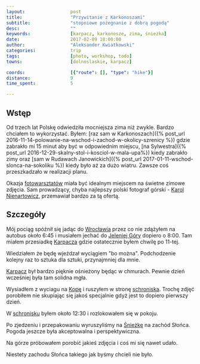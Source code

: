 ```yaml
---
layout:                 post
title:                  "Przywitanie z Karkonoszami"
subtitle:               "stopniowe pożegnanie z dobrą pogodą"
desc:                   ""
keywords:               [karpacz, karkonosze, zima, śnieżka]
date:                   2017-02-09 18:00:00
author:                 "Aleksander Kwiatkowski"
categories:             trip
tags:                   [photo, workshop, todo]
towns:                  [dolnoslaskie, karpacz]

coords:                 [{"route": [], "type": "hike"}]
distance:               9
time_spent:             5

---
```


[fotowarsztaty]: studiohustawka.pl/warsztaty-i-sesje/plener-fotograficzny-karkonosze-2017
[karol-nienartowicz]: https://www.facebook.com/KarolNienartowiczMountainPhotographer/

[wiki-karkonosze]: https://pl.wikipedia.org/wiki/Karkonosze
[wiki-wroclaw]: https://pl.wikipedia.org/wiki/Wrocław
[wiki-jelenia-gora]: https://pl.wikipedia.org/wiki/Jelenia_Góra
[wiki-karpacz]: https://pl.wikipedia.org/wiki/Karpacz
[wiki-kopa]: https://pl.wikipedia.org/wiki/Kopa_(Karkonosze)
[wiki-dom-slaski]: https://pl.wikipedia.org/wiki/Dom_Śląski
[wiki-sniezka]: https://pl.wikipedia.org/wiki/Śnieżka
[wiki-samotnia]: https://pl.wikipedia.org/wiki/Schronisko_PTTK_„Samotnia”
[wiki-legi-debinskie]: https://pl.wikipedia.org/wiki/Park_Jana_Pawła_II_w_Poznaniu

Wstęp
-----

Od trzech lat Polskę odwiedziła mocniejsza zima niż zwykle. Bardzo chciałem to
wykorzystać. Byłem:
[raz sam w Karkonoszach]({% post_url 2016-11-14-polowanie-na-wschod-i-zachod-w-okolicy-szrenicy %})
gdzie zabrakło mi 15 minut aby być w odpowiednim miejscu,
[na Sylwestra]({% post_url 2016-12-29-skalny-stol-i-kosciol-w-mala-upa%}) kiedy
zabrakło zimy oraz
[sam w Rudawach Janowickich]({% post_url 2017-01-11-wschod-slonca-na-sokoliku %})
kiedy było aż za dużo wiatru. Zawsze coś przeszkadzało w realizacji planu.

Okazja [fotowarsztatów][fotowarsztaty] miała być idealnym miejscem na świetne
zimowe zdjęcia. Sam prowadzący, chyba najlepszy polski fotograf górski -
[Karol Nienartowicz][karol-nienartowicz], przemawiał bardzo za tą ofertą.

Szczegóły
---------

Mój pociąg spóźnił się jadąc do [Wrocławia][wiki-wroclaw] przez co nie zdążyłem
na autobus około 6:45 i musiałem jechać do [Jeleniej Góry][wiki-jelenia-gora]
dopiero o 8:00. Tam miałem przesiadkę [Karpacza][wiki-karpacz] gdzie ostatecznie
byłem chwilę po 11-tej.

Wiedziałem że będę wjeżdzał wyciągiem "bo można". Podchodzenie kolejny raz to
sztuka dla sztuki, przynajmniej dla mnie.

[Karpacz][wiki-karpacz] był bardzo pięknie ośnieżony będąc w chmurach. Pewnie dzień
wcześniej była tam solidna mgła.

Wysiadłem z wyciagu na [Kopę][wiki-kopa] i ruszyłem w stronę
[schroniska][wiki-dom-slaski]. Trochę zdjęć porobiłem nie skupiając się
jakoś specjalnie gdyż jest to dopiero pierwszy dzień.

W [schronisku][wiki-dom-slaski] byłem około 12:30 i rozlokowałem się w pokoju.

Po zjedzeniu i przepakowaniu wyruszyliśmy na [Śnieżkę][wiki-sniezka] na
zachód Słońca. Pogoda jeszcze była akceptowalna i perspektywiczna.

Na górze próbowałem porobić jakieś zdjęcia i coś mi się nawet udało.

Niestety zachodu Słońca takiego jak byśmy chcieli nie było.
